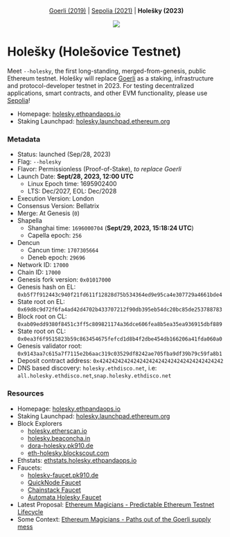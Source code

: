 <p align="center"><a href="https://github.com/eth-clients/goerli">Goerli (2019)</a> | <a href="https://github.com/eth-clients/sepolia">Sepolia (2021)</a> | <strong>Holešky (2023)</strong></p>
<p align="center"><img src="./assets/holesovice.png" /></p>

# Holešky (Holešovice Testnet)

Meet `--holesky`, the first long-standing, merged-from-genesis, public Ethereum testnet. Holešky will replace <a href="https://github.com/eth-clients/goerli">Goerli</a> as a staking, infrastructure and protocol-developer testnet in 2023. For testing decentralized applications, smart contracts, and other EVM functionality, please use <a href="https://github.com/eth-clients/sepolia">Sepolia</a>!

* Homepage: [holesky.ethpandaops.io](https://holesky.ethpandaops.io)
* Staking Launchpad: [holesky.launchpad.ethereum.org](https://holesky.launchpad.ethereum.org)

### Metadata

* Status: launched (Sep/28, 2023)
* Flag: `--holesky`
* Flavor: Permissionless (Proof-of-Stake), _to replace Goerli_
* Launch Date: **Sept/28, 2023, 12:00 UTC**
  * Linux Epoch time: 1695902400
  * LTS: Dec/2027, EOL: Dec/2028
* Execution Version: London
* Consensus Version: Bellatrix
* Merge: At Genesis (`0`)
* Shapella
  * Shanghai time: `1696000704` (**Sept/29, 2023, 15:18:24 UTC**)
  * Capella epoch: `256`
* Dencun
  * Cancun time: `1707305664`
  * Deneb epoch: `29696`
* Network ID: `17000`
* Chain ID: `17000`
* Genesis fork version: `0x01017000`
* Genesis hash on EL: `0xb5f7f912443c940f21fd611f12828d75b534364ed9e95ca4e307729a4661bde4`
* State root on EL: `0x69d8c9d72f6fa4ad42d4702b433707212f90db395eb54dc20bc85de253788783`
* Block root on CL: `0xab09edd9380f8451c3ff5c809821174a36dce606fea8b5ea35ea936915dbf889`
* State root on CL: `0x0ea3f6f9515823b59c863454675fefcd1d8b4f2dbe454db166206a41fda060a0`
* Genesis validator root: `0x9143aa7c615a7f7115e2b6aac319c03529df8242ae705fba9df39b79c59fa8b1`
* Deposit contract address: `0x4242424242424242424242424242424242424242`
* DNS based discovery: `holesky.ethdisco.net`, i.e: `all.holesky.ethdisco.net`,`snap.holesky.ethdisco.net`

### Resources

* Homepage: [holesky.ethpandaops.io](https://holesky.ethpandaops.io)
* Staking Launchpad: [holesky.launchpad.ethereum.org](https://holesky.launchpad.ethereum.org)
* Block Explorers
  * [holesky.etherscan.io](https://holesky.etherscan.io/)
  * [holesky.beaconcha.in](https://holesky.beaconcha.in/)
  * [dora-holesky.pk910.de](https://dora-holesky.pk910.de/)
  * [eth-holesky.blockscout.com](https://eth-holesky.blockscout.com/)
* Ethstats: [ethstats.holesky.ethpandaops.io](https://ethstats.holesky.ethpandaops.io)
* Faucets:
  * [holesky-faucet.pk910.de](https://holesky-faucet.pk910.de/)
  * [QuickNode Faucet](https://faucet.quicknode.com/ethereum/holesky)
  * [Chainstack Faucet](https://faucet.chainstack.com/holesky-faucet)
  * [Automata Holesky Faucet](https://holeskyfaucet.io)
* Latest Proposal: [Ethereum Magicians - Predictable Ethereum Testnet Lifecycle](https://ethereum-magicians.org/t/proposal-predictable-ethereum-testnet-lifecycle/11575)
* Some Context: [Ethereum Magicians - Paths out of the Goerli supply mess](https://ethereum-magicians.org/t/testnet-workgroup-paths-out-of-the-goerli-supply-mess/11453)
